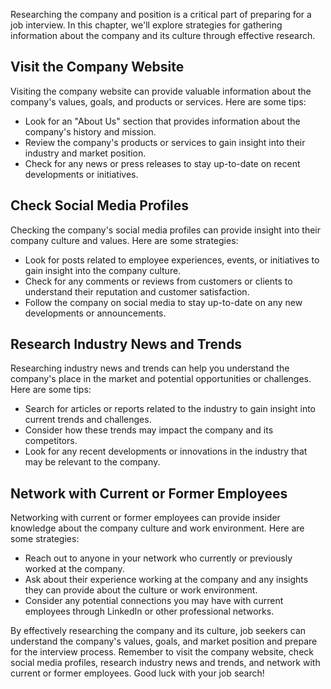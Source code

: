 
Researching the company and position is a critical part of preparing for a job interview. In this chapter, we'll explore strategies for gathering information about the company and its culture through effective research.

Visit the Company Website
-------------------------

Visiting the company website can provide valuable information about the company's values, goals, and products or services. Here are some tips:

* Look for an "About Us" section that provides information about the company's history and mission.
* Review the company's products or services to gain insight into their industry and market position.
* Check for any news or press releases to stay up-to-date on recent developments or initiatives.

Check Social Media Profiles
---------------------------

Checking the company's social media profiles can provide insight into their company culture and values. Here are some strategies:

* Look for posts related to employee experiences, events, or initiatives to gain insight into the company culture.
* Check for any comments or reviews from customers or clients to understand their reputation and customer satisfaction.
* Follow the company on social media to stay up-to-date on any new developments or announcements.

Research Industry News and Trends
---------------------------------

Researching industry news and trends can help you understand the company's place in the market and potential opportunities or challenges. Here are some tips:

* Search for articles or reports related to the industry to gain insight into current trends and challenges.
* Consider how these trends may impact the company and its competitors.
* Look for any recent developments or innovations in the industry that may be relevant to the company.

Network with Current or Former Employees
----------------------------------------

Networking with current or former employees can provide insider knowledge about the company culture and work environment. Here are some strategies:

* Reach out to anyone in your network who currently or previously worked at the company.
* Ask about their experience working at the company and any insights they can provide about the culture or work environment.
* Consider any potential connections you may have with current employees through LinkedIn or other professional networks.

By effectively researching the company and its culture, job seekers can understand the company's values, goals, and market position and prepare for the interview process. Remember to visit the company website, check social media profiles, research industry news and trends, and network with current or former employees. Good luck with your job search!
